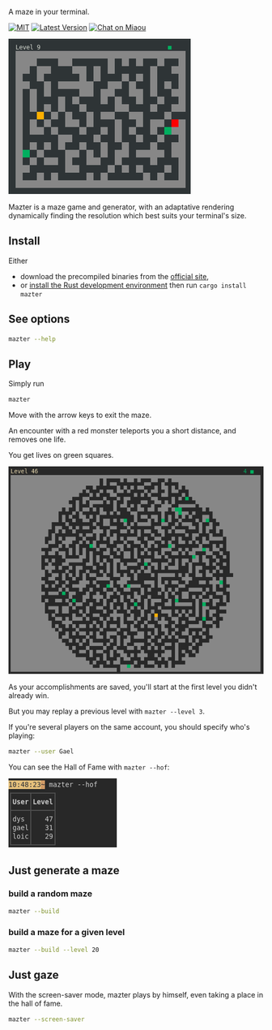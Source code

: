 
A maze in your terminal.

[![MIT][s2]][l2] [![Latest Version][s1]][l1] [![Chat on Miaou][s4]][l4]

[s1]: https://img.shields.io/crates/v/mazter.svg
[l1]: https://crates.io/crates/mazter

[s2]: https://img.shields.io/badge/license-MIT-blue.svg
[l2]: LICENSE

[s4]: https://miaou.dystroy.org/static/shields/room.svg
[l4]: https://miaou.dystroy.org/3490?mazter

![screenshot](website/level-9.png)

Mazter is a maze game and generator, with an adaptative rendering dynamically finding the resolution which best suits your terminal's size.

## Install

Either

* download the precompiled binaries from the [official site](https://dystroy.org/mazter),
* or [install the Rust development environment](https://rustup.rs/) then run `cargo install mazter`

## See options

```bash
mazter --help
```

## Play

Simply run

```bash
mazter
```

Move with the arrow keys to exit the maze.

An encounter with a red monster teleports you a short distance, and removes one life.

You get lives on green squares.

![screenshot](website/level-46.png)

As your accomplishments are saved, you'll start at the first level you didn't already win.

But you may replay a previous level with `mazter --level 3`.

If you're several players on the same account, you should specify who's playing:


```bash
mazter --user Gael
```

You can see the Hall of Fame with `mazter --hof`:

![screenshot](website/hof.png)

## Just generate a maze

### build a random maze

```bash
mazter --build
```

### build a maze for a given level

```bash
mazter --build --level 20
```

## Just gaze

With the screen-saver mode, mazter plays by himself, even taking a place in the hall of fame.

```bash
mazter --screen-saver
```


